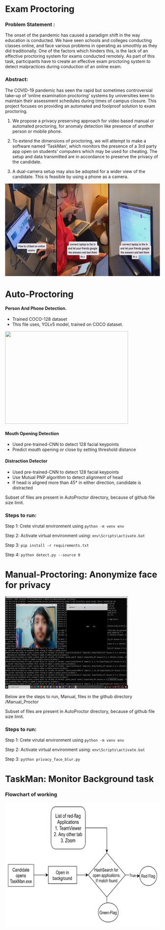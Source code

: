 # Exam Proctoring
### Problem Statement : 
The onset of the pandemic has caused a paradigm shift in the way education is conducted. We have seen schools and colleges conducting classes online, and face various problems in operating as smoothly as they did traditionally. One of the factors which hinders this, is the lack of an effective proctoring system for exams conducted remotely. As part of this task, participants have to create an effective exam proctoring system to detect malpractices during conduction of an online exam.

### Abstract:
The COVID-19 pandemic has seen the rapid but sometimes controversial take-up of ‘online examination proctoring’ systems by universities keen to maintain their assessment schedules during times of campus closure. This project focuses on providing an automated and foolproof solution to exam proctoring.

1) We propose a privacy preserving approach for video based manual or automated proctoring, for anomaly detection like presence of another person or mobile phone.

2) To extend the dimensions of proctoring, we will attempt to make a software named ‘TaskMan’, which monitors the presence of a 3rd party app open on students' computers which may be used for cheating. The setup and data transmitted are in accordance to preserve the privacy of the candidate.

3) A dual-camera setup may also be adopted for a wider view of the candidate. This is feasible by using a phone as a camera.

<img src="image/cheating_ways.png" width="800" height="300">




# Auto-Proctoring


#### Person And Phone Detection.
- Trained COCO-128 dataset
- This file uses, YOLv5 model, trained on COCO dataset. 

<img src="image/detection.gif" width="400" height="300">

#### Mouth Opening Detection

- Used pre-trained-CNN to detect 128 facial keypoints
- Predict mouth opening or close by setting threshold distance

#### Distraction Detector
- Used pre-trained-CNN to detect 128 facial keypoints
- Use Mutual PNP algorithm to detect alignment of head
- If head is aligned more than 45* in either direction, candidate is distracted



Subset of files are present in AutoProctor directory, because of github file size limit.

### Steps to run:
Step 1: Crete virutal environment using ```python -m venv env```

Step 2: Activate virtual environment using: ```env\Scripts\activate.bat```

Step 3: ```pip install -r requirements.txt```

Step 4: ```python detect.py --source 0```

# Manual-Proctoring: Anonymize face for privacy
<img src="image/blur_singhal.gif" width="400" height="300">

Below are the steps to run, Manual, files in the github directory /Manual_Proctor

Subset of files are present in AutoProctor directory, because of github file size limit.

### Steps to run:
Step 1: Crete virutal environment using ```python -m venv env```

Step 2: Activate virtual environment using: ```env\Scripts\activate.bat```

Step 3: ```python privacy_face_blur.py ```


# TaskMan: Monitor Background task

### Flowchart of working
<img src="image/flowchar_taskman.png" width="600" height="400">







